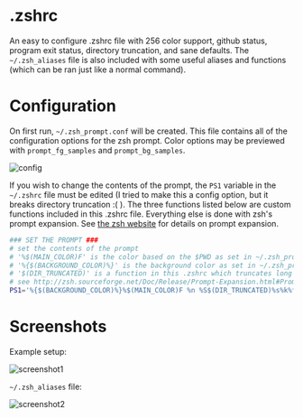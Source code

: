 # .zshrc
An easy to configure .zshrc file with 256 color support, github status, program exit status, directory truncation, and sane defaults.  The `~/.zsh_aliases` file is also included with some useful aliases and functions (which can be ran just like a normal command).

# Configuration
On first run, `~/.zsh_prompt.conf` will be created.  This file contains all of the configuration options for the zsh prompt.  Color options may be previewed with `prompt_fg_samples` and `prompt_bg_samples`.

![config](https://ibin.co/4N7DicoelURE.png)

If you wish to change the contents of the prompt, the `PS1` variable in the `~/.zshrc` file must be edited (I tried to make this a config option, but it breaks directory truncation :( ).  The three functions listed below are custom functions included in this .zshrc file.  Everything else is done with zsh's prompt expansion.  See [the zsh website](http://zsh.sourceforge.net/Doc/Release/Prompt-Expansion.html#Prompt-Expansion) for details on prompt expansion.

```bash
### SET THE PROMPT ###
# set the contents of the prompt
# '%$(MAIN_COLOR)F' is the color based on the $PWD as set in ~/.zsh_prompt.conf
# '%{$(BACKGROUND_COLOR)%}' is the background color as set in ~/.zsh_prompt.conf
# '$(DIR_TRUNCATED)' is a function in this .zshrc which truncates long directories in the prompt
# see http://zsh.sourceforge.net/Doc/Release/Prompt-Expansion.html#Prompt-Expansion for more info
PS1='%{$(BACKGROUND_COLOR)%}%$(MAIN_COLOR)F %n %S$(DIR_TRUNCATED)%s%k%f '
```

# Screenshots

Example setup:

![screenshot1](https://ibin.co/4N7MBmA98EEo.png)

`~/.zsh_aliases` file:

![screenshot2](https://ibin.co/4N7Gxh3fPJMI.png)
